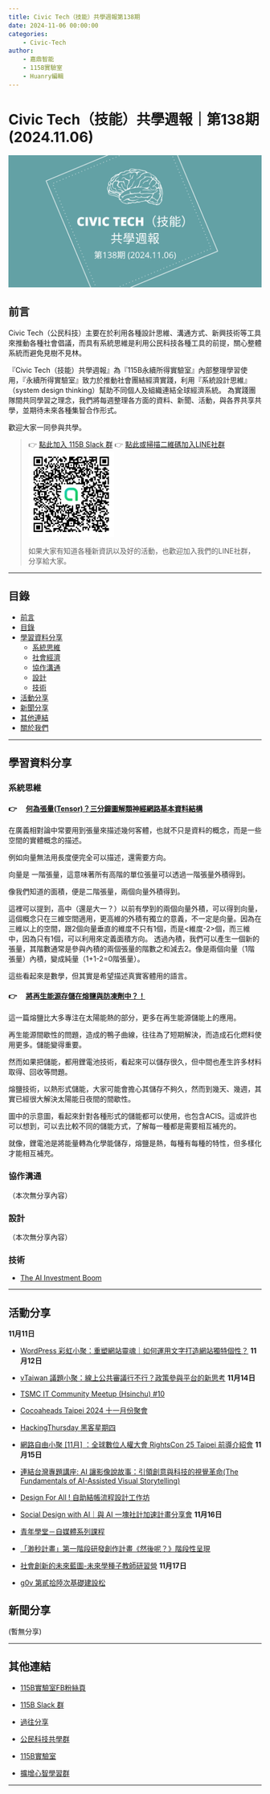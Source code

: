 ```yaml
---
title: Civic Tech（技能）共學週報第138期
date: 2024-11-06 00:00:00
categories:
	- Civic-Tech
author:
	- 嘉鼎智能
	- 115B實驗室
	- Huanry編輯
---
```

# Civic Tech（技能）共學週報｜第138期 (2024.11.06)

![Civic-Tech-137](/img/ct/138.png)

## 前言

Civic Tech（公民科技）主要在於利用各種設計思維、溝通方式、新興技術等工具來推動各種社會倡議，而具有系統思維是利用公民科技各種工具的前提，關心整體系統而避免見樹不見林。

『Civic Tech（技能）共學週報』為『115B永續所得實驗室』內部整理學習使用，『永續所得實驗室』致力於推動社會團結經濟實踐，利用『系統設計思維』（system design thinking）幫助不同個人及組織連結全球經濟系統。
為實踐團隊間共同學習之理念，我們將每週整理各方面的資料、新聞、活動，與各界共享共學，並期待未來各種集智合作形式。

歡迎大家一同參與共學。

>👉  [點此加入 115B Slack 群](https://bit.ly/Slack115b)
>👉  [點此或掃描二維碼加入LINE社群](https://line.me/ti/g2/Dj4AkbdDsY6o4D_CdDUB6Q)
>[![公民科技共學群](/img/產品共學群.jpg)](https://line.me/ti/g2/Dj4AkbdDsY6o4D_CdDUB6Q)
>
>如果大家有知道各種新資訊以及好的活動，也歡迎加入我們的LINE社群，分享給大家。

---
## 目錄
- [前言](#前言)
- [目錄](#目錄)
- [學習資料分享](#學習資料分享)
	- [系統思維](#系統思維)
	- [社會經濟](#社會經濟)
	- [協作溝通](#協作溝通)
	- [設計](#設計)
	- [技術](#技術)
- [活動分享](#活動分享)
- [新聞分享](#新聞分享)
- [其他連結](#其他連結)
- [關於我們](#關於我們)

---
## 學習資料分享
### 系統思維

#### 👉 &emsp;[何為張量(Tensor)？三分鐘圖解類神經網路基本資料結構](https://medium.com/hunter-cheng/機何為張量-tensor-三分鐘圖解類神經網路基本資料結構-ab0ccd115aff)

在廣義相對論中常要用到張量來描述幾何客體，也就不只是資料的概念，而是一些空間的實體概念的描述。

例如向量無法用長度便完全可以描述，還需要方向。

向量是 一階張量，這意味著所有高階的單位張量可以透過一階張量外積得到。

像我們知道的面積，便是二階張量，兩個向量外積得到。

這裡可以提到，高中（還是大一？）以前有學到的兩個向量外積，可以得到向量，這個概念只在三維空間適用，更高維的外積有獨立的意義，不一定是向量。因為在三維以上的空間，跟2個向量垂直的維度不只有1個，而是<維度-2>個，而三維中，因為只有1個，可以利用來定義面積方向。
透過內積，我們可以產生一個新的張量，其階數通常是參與內積的兩個張量的階數之和減去2。像是兩個向量（1階張量）內積，變成純量（1+1-2=0階張量）。

這些看起來是數學，但其實是希望描述真實客體用的語言。

#### 👉 &emsp;[將再生能源存儲在熔鹽與防凍劑中？！](https://www.alfalaval.tw/media/stories/renewable-energies/the-new-power-couple/)

這一篇熔鹽比大多專注在太陽能熱的部分，更多在再生能源儲能上的應用。

再生能源間歇性的問題，造成的鴨子曲線，往往為了短期解決，而造成石化燃料使用更多。儲能變得重要。

然而如果把儲能，都用鋰電池技術，看起來可以儲存很久，但中間也產生許多材料取得、回收等問題。

熔鹽技術，以熱形式儲能，大家可能會擔心其儲存不夠久，然而到幾天、幾週，其實已經很大解決太陽能日夜間的間歇性。

圖中的示意圖，看起來針對各種形式的儲能都可以使用，也包含ACIS。這或許也可以想到，可以去比較不同的儲能方式，了解每一種都是需要相互補充的。

就像，鋰電池是將能量轉為化學能儲存，熔鹽是熱，每種有每種的特性，但多樣化才能相互補充。

### 協作溝通

（本次無分享內容）

### 設計

（本次無分享內容）

### 技術

- [The AI Investment Boom](https://www.apricitas.io/p/the-ai-investment-boom)
---
## 活動分享

**11月11日**
- [WordPress 彩虹小聚：重塑網站靈魂｜如何運用文字打造網站獨特個性？](https://www.meetup.com/taipei-wordpress/events/304093283/)
**11月12日**
- [vTaiwan 議題小聚：線上公共審議行不行？政策參與平台的新思考](https://vtaiwan.kktix.cc/events/vtaiwanmeetup-1)
**11月14日**
- [TSMC IT Community Meetup (Hsinchu) #10](https://tsmcitcommunitymeetup.kktix.cc/events/tsmc-it-meetup-hsinchu-10)

- [Cocoaheads Taipei 2024 十一月份聚會](https://cocoaheads-taipei.kktix.cc/events/2024-11-14)

- [HackingThursday 黑客星期四](https://www.meetup.com/hackingthursday/events/304344317/)

- [網路自由小聚 [11月] ：全球數位人權大會 RightsCon 25 Taipei 前導介紹會](https://ocftw.kktix.cc/events/internetfreedom-nov2024)
**11月15日**
- [連結台灣專題講座: AI 讓影像說故事：引領創意與科技的視覺革命(The Fundamentals of AI-Assisted Visual Storytelling)](https://technologyandlife.kktix.cc/events/11-15-24)

- [Design For All ! 自助結帳流程設計工作坊](https://www.accupass.com/event/2411031148216402372050)

- [Social Design with AI｜與 AI 一塊社計加速計畫分享會](https://www.accupass.com/event/2409231006432035766899)
**11月16日**
- [青年學堂－自媒體系列課程](https://www.accupass.com/event/2410241424434511285690)

- [「渺秒計畫」第一階段研發創作計畫《然後呢？》階段性呈現](https://www.accupass.com/event/2410261514181287653826)

- [社會創新的未來藍圖-未來學種子教師研習營](https://www.accupass.com/event/2410101231133227687530)
**11月17日**
- [g0v 第貳拾陸次基礎建設松](https://g0v-jothon.kktix.cc/events/infrath26n)

## 新聞分享

(暫無分享)

---
## 其他連結

- [115B實驗室FB粉絲頁](https://www.facebook.com/%E6%B0%B8%E7%BA%8C%E6%89%80%E5%BE%97%E5%AF%A6%E9%A9%97%E5%AE%A4-102916798609139)

- [115B Slack 群](https://bit.ly/Slack115b)

- [過往分享](/categories/Civic-Tech)

- [公民科技共學群](https://line.me/ti/g2/Dj4AkbdDsY6o4D_CdDUB6Q?utm_source=invitation&utm_medium=link_copy&utm_campaign=default)

- [115B實驗室](https://line.me/ti/g2/asPFU-0w4o9MIRSBdb4gtg?utm_source=invitation&utm_medium=link_copy&utm_campaign=default)

- [擴增心智學習群](https://line.me/ti/g2/asPFU-0w4o9MIRSBdb4gtg?utm_source=invitation&utm_medium=link_copy&utm_campaign=default)

---